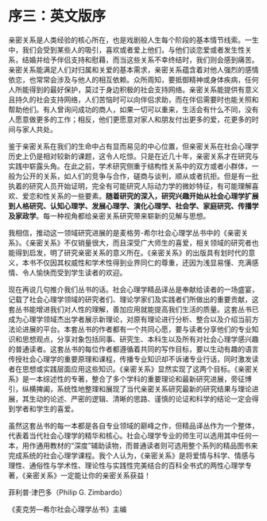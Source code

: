 # 序三：英文版序

亲密关系是人类经验的核心所在，也是戏剧般人生每个阶段的基本情节线索。一生中，我们会受到某些人的吸引，喜欢或者爱上他们，与他们谈恋爱或者发生性关系，结婚并给予伴侣支持和慰藉，而当这些关系不幸终结时，我们则会感到痛苦。亲密关系能满足人们对归属和关爱的基本需求，亲密关系蕴含着对他人强烈的感情依恋，也常常会涉及与他人的相互依赖。众所周知，要抵御精神或身体疾病，任何人所能得到的最好保护，莫过于身边积极的社会支持网络。亲密关系能提供有意义且持久的社会支持网络，人们苦恼时可以向伴侣求助，而在伴侣需要时也能关照和帮助他们。有人曾询问成功的商人，如果一切可以重来，生活会有什么不同，没有人愿意做更多的工作；相反，他们更愿意对家人和朋友付出更多的爱，花更多的时间与家人共处。

鉴于亲密关系在我们的生命中占有显而易见的中心位置，但亲密关系在社会心理学历史上仍是相对较新的课题，这令人吃惊。只是在近几十年，亲密关系才在研究与实践中崭露头角。在此之前，学术研究侧重于结构性关系中的双方或者小群体，一般为公开的关系，如人们的竞争与合作，磋商与谈判，顺从或者抗拒。但是有一批执着的研究人员开始证明，完全有可能研究人际动力学的微妙特征，有可能理解喜欢、爱恋和性关系的一些要素。**随着研究的深入，研究兴趣开始从社会心理学扩展到人格研究、认知心理学、发展心理学、演化心理学、社会学、家庭研究、传播学及家政学**。每一种视角都给亲密关系研究带来崭新的见解与思想。

我相信，推动这一领域研究进展的是麦格劳-希尔社会心理学丛书中的《亲密关系》。《亲密关系》不仅销量很大，而且深受广大师生的喜爱，相关领域的研究者也能得到启发，明了研究亲密关系的意义所在。《亲密关系》的出版具有划时代的意义，本书不仅因其权威性和学术性得到业界同仁的尊重，还因为浅显易懂、充满感情、令人愉快而受到学生读者的欢迎。

现在再说几句推介我们丛书的话。社会心理学精品译丛是奉献给读者的一场盛宴，记载了社会心理学领域的研究者们、理论学家们及实践者们所做出的重要贡献，这套丛书能增进我们对人性的理解，善加应用就能提高我们生活的质量。这套丛书已成为心理学领域杰出学者展示新理论，对原有理论进行分析、整合以及介绍当前方法论进展的平台。本套丛书的作者都有一个共同心愿，要与读者分享他们的专业知识和思想观点，分享对象包括同事、研究生、本科生以及所有对社会心理学感兴趣的普通读者。这套丛书的每位作者都遵循着共同的写作目标，要以生动有趣的语言传授社会心理学的重要原理和课程，传播专业知识却不诉诸专业行话，同时激发读者在思想或实践层面应用这些知识。《亲密关系》显然实现了这两个目标。《亲密关系》是一本综述性的专著，整合了多个学科的重要理论和最新研究进展，旁征博引，纵横捭阖，系统性地整理和展现了当代亲密关系研究最新的研究结果与理论进展，其生动的论述、严密的逻辑、清晰的思路、谨慎的论证和科学的结论一定会得到学者和学生的喜爱。

虽然这套丛书的每一本都是各自专业领域的巅峰之作，但精品译丛作为一个整体，代表着当代社会心理学的精华和核心。社会心理学专业的师生可以选用其中任何一本，用作通用教材的“深度”辅助读物，而普通读者则可选用整个系列的精品图书来完成系统的社会心理学课程。我个人认为，《亲密关系》是将爱情与科学、情感与理性、通俗性与学术性、理论性与实践性完美结合的百科全书式的两性心理学专著，《亲密关系》一定能让你的亲密关系获益！

菲利普·津巴多（Philip G. Zimbardo）

《麦克劳—希尔社会心理学丛书》主编